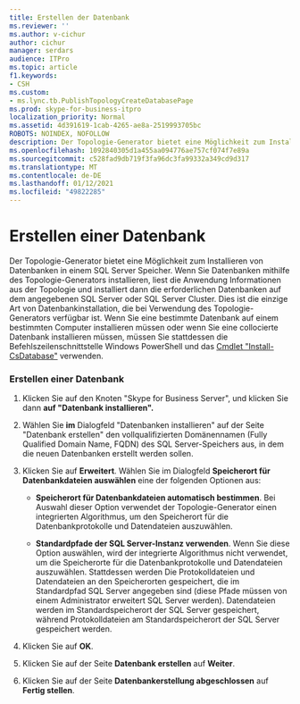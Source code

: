 ```yaml
---
title: Erstellen der Datenbank
ms.reviewer: ''
ms.author: v-cichur
author: cichur
manager: serdars
audience: ITPro
ms.topic: article
f1.keywords:
- CSH
ms.custom:
- ms.lync.tb.PublishTopologyCreateDatabasePage
ms.prod: skype-for-business-itpro
localization_priority: Normal
ms.assetid: 4d391619-1cab-4265-ae8a-2519993705bc
ROBOTS: NOINDEX, NOFOLLOW
description: Der Topologie-Generator bietet eine Möglichkeit zum Installieren von Datenbanken in einem SQL Server Speicher. Wenn Sie Datenbanken mithilfe des Topologie-Generators installieren, liest die Anwendung Informationen aus der Topologie und installiert dann die erforderlichen Datenbanken auf dem angegebenen SQL Server oder SQL Server Cluster. Dies ist die einzige Art von Datenbankinstallation, die bei Verwendung des Topologie-Generators verfügbar ist. Wenn Sie eine bestimmte Datenbank auf einem bestimmten Computer installieren müssen oder wenn Sie eine angeschlossene Datenbank installieren müssen, müssen Sie stattdessen die Befehlszeilenschnittstelle Windows PowerShell und das cmdlet Install-CsDatabase verwenden.
ms.openlocfilehash: 1092840305d1a455aa094776ae757cf074f7e89a
ms.sourcegitcommit: c528fad9db719f3fa96dc3fa99332a349cd9d317
ms.translationtype: MT
ms.contentlocale: de-DE
ms.lasthandoff: 01/12/2021
ms.locfileid: "49822285"
---
```

# <a name="create-database"></a>Erstellen einer Datenbank
 
Der Topologie-Generator bietet eine Möglichkeit zum Installieren von Datenbanken in einem SQL Server Speicher. Wenn Sie Datenbanken mithilfe des Topologie-Generators installieren, liest die Anwendung Informationen aus der Topologie und installiert dann die erforderlichen Datenbanken auf dem angegebenen SQL Server oder SQL Server Cluster. Dies ist die einzige Art von Datenbankinstallation, die bei Verwendung des Topologie-Generators verfügbar ist. Wenn Sie eine bestimmte Datenbank auf einem bestimmten Computer installieren müssen oder wenn Sie eine collocierte Datenbank installieren müssen, müssen Sie stattdessen die Befehlszeilenschnittstelle Windows PowerShell und das [Cmdlet "Install-CsDatabase"](https://docs.microsoft.com/powershell/module/skype/install-csdatabase?view=skype-ps) verwenden.
  
### <a name="creating-a-database"></a>Erstellen einer Datenbank

1. Klicken Sie auf den Knoten "Skype for Business Server", und klicken Sie dann **auf "Datenbank installieren".**
    
2. Wählen Sie **im** Dialogfeld "Datenbanken installieren" auf der Seite "Datenbank erstellen" den vollqualifizierten Domänennamen (Fully Qualified Domain Name, FQDN) des SQL Server-Speichers aus, in dem die neuen Datenbanken erstellt werden sollen. 
    
3. Klicken Sie auf **Erweitert**. Wählen Sie im Dialogfeld **Speicherort für Datenbankdateien auswählen** eine der folgenden Optionen aus:
    
   - **Speicherort für Datenbankdateien automatisch bestimmen**. Bei Auswahl dieser Option verwendet der Topologie-Generator einen integrierten Algorithmus, um den Speicherort für die Datenbankprotokolle und Datendateien auszuwählen.
    
   - **Standardpfade der SQL Server-Instanz verwenden**. Wenn Sie diese Option auswählen, wird der integrierte Algorithmus nicht verwendet, um die Speicherorte für die Datenbankprotokolle und Datendateien auszuwählen. Stattdessen werden Die Protokolldateien und Datendateien an den Speicherorten gespeichert, die im Standardpfad SQL Server angegeben sind (diese Pfade müssen von einem Administrator erweitert SQL Server werden). Datendateien werden im Standardspeicherort der SQL Server gespeichert, während Protokolldateien am Standardspeicherort der SQL Server gespeichert werden.
    
4. Klicken Sie auf **OK**.
    
5. Klicken Sie auf der Seite **Datenbank erstellen** auf **Weiter**.
    
6. Klicken Sie auf der Seite **Datenbankerstellung abgeschlossen** auf **Fertig stellen**.
    

